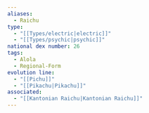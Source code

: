 ```yaml
---
aliases:
  - Raichu
type:
  - "[[Types/electric|electric]]"
  - "[[Types/psychic|psychic]]"
national dex number: 26
tags:
  - Alola
  - Regional-Form
evolution line:
  - "[[Pichu]]"
  - "[[Pikachu|Pikachu]]"
associated:
  - "[[Kantonian Raichu|Kantonian Raichu]]"
---
```

